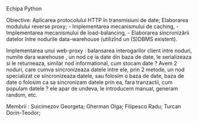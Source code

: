 Echipa Python

Obiective:
    Aplicarea protocolului HTTP în transmisiuni de date;
    Elaborarea modulului reverse proxy;
       - Implementarea mecanismului de caching,
       - Implementarea mecanismului de load-balancing,
       - Elaborarea sincronizării datelor între nodurile data-warehouse (utilizînd un (S)DBMS existent).


Implementarea unui web-proxy : balansarea interogarilor client intre noduri, numite dara warehouse , un nod ce ia date din baza de date, le serializeaza si le returneaza, similar nod informational, cum stocam date ? Avem 2 noduri, care cumva sincronizeaza datele intre ele, prin 2 metode, un nod specializat ce sincronizeaza datele, sau folosim o baza de date, baza de date o folosim ca sa sincronizam datele prin ea, fara tranzactii, cum populam datele ? ele apar de undeva, le introducem manual, generam random, etc.

Membrii :
Suicimezov Georgeta; 
Gherman Olga; 
Filipesco Radu; 
Turcan Dorin-Teodor;
